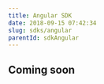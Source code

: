 ```yaml
---
title: Angular SDK
date: 2018-09-15 07:42:34
slug: sdks/angular
parentId: sdkAngular
---
```

## Coming soon
